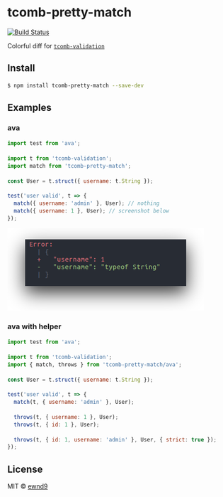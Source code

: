 # tcomb-pretty-match

[![Build Status](https://travis-ci.org/ewnd9/tcomb-pretty-match.svg?branch=master)](https://travis-ci.org/ewnd9/tcomb-pretty-match)

Colorful diff for [`tcomb-validation`](https://github.com/gcanti/tcomb-validation)

## Install

```sh
$ npm install tcomb-pretty-match --save-dev
```

## Examples

### ava

```js
import test from 'ava';

import t from 'tcomb-validation';
import match from 'tcomb-pretty-match';

const User = t.struct({ username: t.String });

test('user valid', t => {
  match({ username: 'admin' }, User); // nothing
  match({ username: 1 }, User); // screenshot below
});
```

![Demonstration](/screen.png?raw=true)

### ava with helper

```js
import test from 'ava';

import t from 'tcomb-validation';
import { match, throws } from 'tcomb-pretty-match/ava';

const User = t.struct({ username: t.String });

test('user valid', t => {
  match(t, { username: 'admin' }, User);

  throws(t, { username: 1 }, User);
  throws(t, { id: 1 }, User);

  throws(t, { id: 1, username: 'admin' }, User, { strict: true });
});
```

## License

MIT © [ewnd9](http://ewnd9.com)
